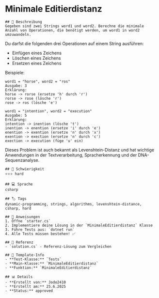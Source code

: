 # Minimale Editierdistanz

    ## 📝 Beschreibung
    Gegeben sind zwei Strings word1 und word2. Berechne die minimale Anzahl von Operationen, die benötigt werden, um word1 in word2 umzuwandeln.

Du darfst die folgenden drei Operationen auf einem String ausführen:
- Einfügen eines Zeichens
- Löschen eines Zeichens
- Ersetzen eines Zeichens

Beispiele:

```
word1 = "horse", word2 = "ros"
Ausgabe: 3
Erklärung: 
horse -> rorse (ersetze 'h' durch 'r')
rorse -> rose (lösche 'r')
rose -> ros (lösche 'e')

word1 = "intention", word2 = "execution"
Ausgabe: 5
Erklärung: 
intention -> inention (lösche 't')
inention -> enention (ersetze 'i' durch 'e')
enention -> exention (ersetze 'n' durch 'x')
exention -> exection (ersetze 'n' durch 'c')
exection -> execution (füge 'u' ein)
```

Dieses Problem ist auch bekannt als Levenshtein-Distanz und hat wichtige Anwendungen in der Textverarbeitung, Spracherkennung und der DNA-Sequenzanalyse.

    ## 🎯 Schwierigkeit
    ⭐⭐⭐ hard

    ## 💻 Sprache
    csharp

    ## 🏷️ Tags
    dynamic-programming, strings, algorithms, levenshtein-distance, csharp, hard

    ## 🚀 Anweisungen
    1. Öffne `starter.cs`
    2. Implementiere deine Lösung in der `MinimaleEditierdistanz` Klasse
    3. Führe Tests aus: `dotnet run`
    4. Alle Tests müssen bestehen! ✅

    ## 📖 Referenz
    - `solution.cs` - Referenz-Lösung zum Vergleichen

    ## 🔧 Template-Info
    - **Test-Klasse:** `Tests`
    - **Main-Klasse:** `MinimaleEditierdistanz`
    - **Funktion:** `MinimaleEditierdistanz`

    ## 📊 Details
    - **Erstellt von:** Jodo2410
    - **Erstellt am:** 25.6.2025
    - **Status:** approved

    
    